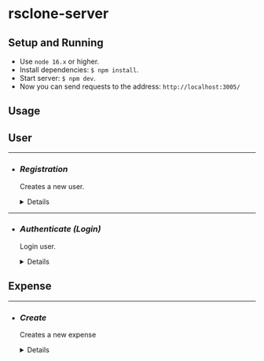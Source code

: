 # rsclone-server

## Setup and Running

- Use `node 16.x` or higher.
- Install dependencies: `$ npm install`.
- Start server: `$ npm dev`.
- Now you can send requests to the address: `http://localhost:3005/`

## Usage

## **User**

***
* ### *Registration*
  Creates a new user.
  <details>

  * **Method** `POST`

  * **URL** `/api/user/register`

  * **Headers:** `"Content-Type": "aplication/json"`

  * **Data Params**: 
  ```typescript 
    {
      email: string;
      username: string;
      password: string;
    } 
  ```

  * **Success Response:**

    * **Code:** 201	Created <br />
      **Content:** 
      ```json
        { "message": "User successfully registered" }
      ```
  * **Error Response:**

    * **Code:** 403	Forbidden <br />
      **Content:** 
      ```json
        { "message": "Registration error" } or { "message": "A user with {email} already exists" }
      ```

  </details>

***
* ### *Authenticate (Login)*
  Login user.
  <details>

  * **Method** `POST`

  * **URL** `/api/user/login`

  * **Headers:** `"Content-Type": "aplication/json"`

  * **Data Params**: 
  ```typescript 
    {
      email: string;
      password: string;
    } 
  ```

  * **Success Response:**

    * **Code:** 200	Ok <br />
      **Content:** 
      ```json
        { "jwt token" }
      ```
  * **Error Response:**

    * **Code:** 403	Forbidden <br />
      **Content:** 
      ```json
        { "message": "Registration error" } or { "message": "Email {email} not found" } or { "message": "Invalid password, please try again!" }
      ```

  </details>

## **Expense**

***
* ### *Create*
  Creates a new expense
  <details>

  * **Method** `POST`

  * **URL** `/api/expense`

  * **Headers:** `"Content-Type": "aplication/json"`

  * **Data Params**: 
  ```typescript 
    {
      expenseId: string,
      date: Date,
      account: string,
      category: string,
      expense: number,
      currency: string,
      comment?: string,
    }
  ```

  * **Success Response:**

    * **Code:** 201	Created <br />
      **Content:** 
      ```json
        {
          "date": "2023-02-23T18:25:43.511Z",
          "account": "cash",
          "category": "food",
          "expense": 100,
          "currency": "RUB",
          "comment": "supermarket Ashan",
          "userId": "63db54fe7332880adf6fef95",
        }
      ```
  * **Error Response:**

    * **Code:** 400	Bad Request <br />

  </details>
